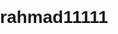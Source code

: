 # rahmad11111
<!DOCTYPE html>
<html lang="en">
<head>
    <meta charset="UTF-8">
    <meta name="viewport" content="width=device-width, initial-scale=1.0">
    <title>Website Baju</title>
    <style>
        /* CSS untuk styling halaman */
        body {
            font-family: Arial, sans-serif;
            margin: 0;
            padding: 0;
        }

        header, nav, main, footer {
            width: 100%;
            max-width: 1200px;
            margin: 0 auto;
            padding: 20px;
        }

        nav ul {
            list-style-type: none;
            margin: 0;
            padding: 0;
        }

        nav ul li {
            display: inline;
            margin-right: 20px;
        }

        footer {
            text-align: center;
            background-color: #333;
            color: #fff;
            padding: 10px 0;
        }

        .product {
            margin-bottom: 20px;
            border: 1px solid #ccc;
            padding: 10px;
            border-radius: 5px;
        }

        .product img {
            width: 100%;
            max-width: 300px;
            height: auto;
            margin-bottom: 10px;
        }
    </style>
</head>
<body>
    <header>
        <h1>Selamat datang di Website Baju!</h1>
    </header>
    <nav>
        <ul>
            <li><a href="#">Beranda</a></li>
            <li><a href="#">Produk</a></li>
            <li><a href="#">Tentang Kami</a></li>
            <li><a href="#">Kontak</a></li>
        </ul>
    </nav>
    <main>
        <section>
            <h2>Produk Terbaru</h2>
            <div class="product">
                <img src="th (15).jpeg" alt="kemeja hitam">
                <p>Nama Baju 1</p>
                <p>Harga: Rp. 200.000</p>
            </div>
            <div class="product">
                <img src="kemeja putih(16).jpeg" alt="kemeja putih">
                <p>Nama Baju 2</p>
                <p>Harga: Rp. 250.000</p>
            </div>
        </section>
        <section>
            <h2>Tentang Kami</h2>
            <p>Deskripsi singkat tentang perusahaan atau toko baju Anda.</p>
        </section>
        <section>
            <h2>Kontak</h2>
            <p>Informasi kontak perusahaan atau toko baju Anda.</p>
        </section>
    </main>
    <footer>
        <p>&copy; <script>document.write(new Date().getFullYear())</script> Website Baju</p>
    </footer>
</body>
</html>
